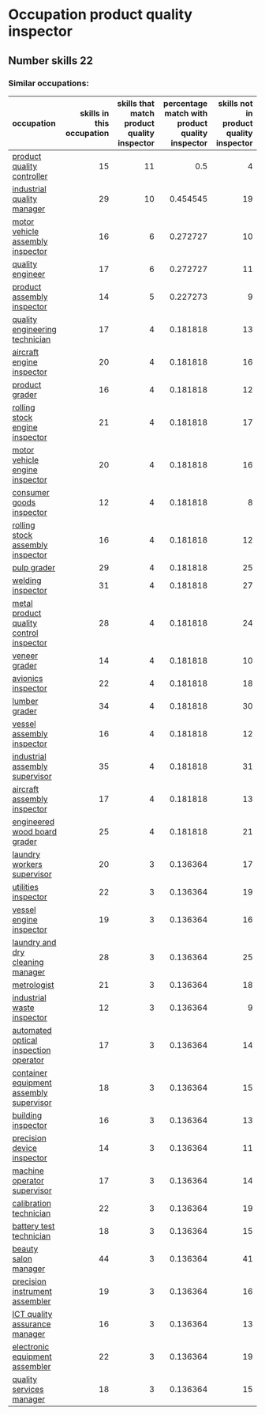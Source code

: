 # Occupation product quality inspector
## Number skills 22
### Similar occupations:
| occupation                                                                            |   skills in this occupation |   skills that match product quality inspector |   percentage match with product quality inspector |   skills not in product quality inspector |
|:--------------------------------------------------------------------------------------|----------------------------:|----------------------------------------------:|--------------------------------------------------:|------------------------------------------:|
| [product quality controller](product_quality_controller.md)                           |                          15 |                                            11 |                                          0.5      |                                         4 |
| [industrial quality manager](industrial_quality_manager.md)                           |                          29 |                                            10 |                                          0.454545 |                                        19 |
| [motor vehicle assembly inspector](motor_vehicle_assembly_inspector.md)               |                          16 |                                             6 |                                          0.272727 |                                        10 |
| [quality engineer](quality_engineer.md)                                               |                          17 |                                             6 |                                          0.272727 |                                        11 |
| [product assembly inspector](product_assembly_inspector.md)                           |                          14 |                                             5 |                                          0.227273 |                                         9 |
| [quality engineering technician](quality_engineering_technician.md)                   |                          17 |                                             4 |                                          0.181818 |                                        13 |
| [aircraft engine inspector](aircraft_engine_inspector.md)                             |                          20 |                                             4 |                                          0.181818 |                                        16 |
| [product grader](product_grader.md)                                                   |                          16 |                                             4 |                                          0.181818 |                                        12 |
| [rolling stock engine inspector](rolling_stock_engine_inspector.md)                   |                          21 |                                             4 |                                          0.181818 |                                        17 |
| [motor vehicle engine inspector](motor_vehicle_engine_inspector.md)                   |                          20 |                                             4 |                                          0.181818 |                                        16 |
| [consumer goods inspector](consumer_goods_inspector.md)                               |                          12 |                                             4 |                                          0.181818 |                                         8 |
| [rolling stock assembly inspector](rolling_stock_assembly_inspector.md)               |                          16 |                                             4 |                                          0.181818 |                                        12 |
| [pulp grader](pulp_grader.md)                                                         |                          29 |                                             4 |                                          0.181818 |                                        25 |
| [welding inspector](welding_inspector.md)                                             |                          31 |                                             4 |                                          0.181818 |                                        27 |
| [metal product quality control inspector](metal_product_quality_control_inspector.md) |                          28 |                                             4 |                                          0.181818 |                                        24 |
| [veneer grader](veneer_grader.md)                                                     |                          14 |                                             4 |                                          0.181818 |                                        10 |
| [avionics inspector](avionics_inspector.md)                                           |                          22 |                                             4 |                                          0.181818 |                                        18 |
| [lumber grader](lumber_grader.md)                                                     |                          34 |                                             4 |                                          0.181818 |                                        30 |
| [vessel assembly inspector](vessel_assembly_inspector.md)                             |                          16 |                                             4 |                                          0.181818 |                                        12 |
| [industrial assembly supervisor](industrial_assembly_supervisor.md)                   |                          35 |                                             4 |                                          0.181818 |                                        31 |
| [aircraft assembly inspector](aircraft_assembly_inspector.md)                         |                          17 |                                             4 |                                          0.181818 |                                        13 |
| [engineered wood board grader](engineered_wood_board_grader.md)                       |                          25 |                                             4 |                                          0.181818 |                                        21 |
| [laundry workers supervisor](laundry_workers_supervisor.md)                           |                          20 |                                             3 |                                          0.136364 |                                        17 |
| [utilities inspector](utilities_inspector.md)                                         |                          22 |                                             3 |                                          0.136364 |                                        19 |
| [vessel engine inspector](vessel_engine_inspector.md)                                 |                          19 |                                             3 |                                          0.136364 |                                        16 |
| [laundry and dry cleaning manager](laundry_and_dry_cleaning_manager.md)               |                          28 |                                             3 |                                          0.136364 |                                        25 |
| [metrologist](metrologist.md)                                                         |                          21 |                                             3 |                                          0.136364 |                                        18 |
| [industrial waste inspector](industrial_waste_inspector.md)                           |                          12 |                                             3 |                                          0.136364 |                                         9 |
| [automated optical inspection operator](automated_optical_inspection_operator.md)     |                          17 |                                             3 |                                          0.136364 |                                        14 |
| [container equipment assembly supervisor](container_equipment_assembly_supervisor.md) |                          18 |                                             3 |                                          0.136364 |                                        15 |
| [building inspector](building_inspector.md)                                           |                          16 |                                             3 |                                          0.136364 |                                        13 |
| [precision device inspector](precision_device_inspector.md)                           |                          14 |                                             3 |                                          0.136364 |                                        11 |
| [machine operator supervisor](machine_operator_supervisor.md)                         |                          17 |                                             3 |                                          0.136364 |                                        14 |
| [calibration technician](calibration_technician.md)                                   |                          22 |                                             3 |                                          0.136364 |                                        19 |
| [battery test technician](battery_test_technician.md)                                 |                          18 |                                             3 |                                          0.136364 |                                        15 |
| [beauty salon manager](beauty_salon_manager.md)                                       |                          44 |                                             3 |                                          0.136364 |                                        41 |
| [precision instrument assembler](precision_instrument_assembler.md)                   |                          19 |                                             3 |                                          0.136364 |                                        16 |
| [ICT quality assurance manager](ICT_quality_assurance_manager.md)                     |                          16 |                                             3 |                                          0.136364 |                                        13 |
| [electronic equipment assembler](electronic_equipment_assembler.md)                   |                          22 |                                             3 |                                          0.136364 |                                        19 |
| [quality services manager](quality_services_manager.md)                               |                          18 |                                             3 |                                          0.136364 |                                        15 |
